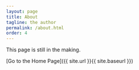 ```yaml
---
layout: page
title: About
tagline: the author
permalink: /about.html
order: 4
---
```


This page is still in the making.

[Go to the Home Page]({{ site.url }}{{ site.baseurl }})
